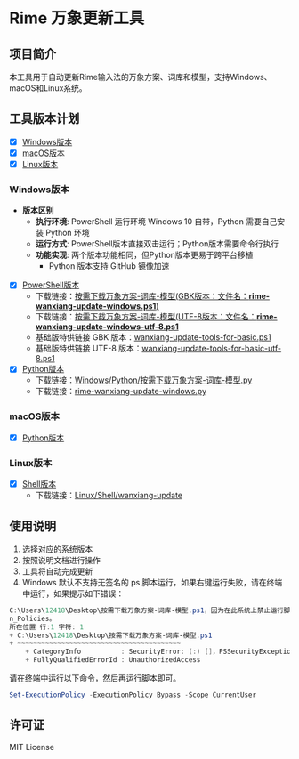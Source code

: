 # Rime 万象更新工具

## 项目简介

本工具用于自动更新Rime输入法的万象方案、词库和模型，支持Windows、macOS和Linux系统。

## 工具版本计划

- [x] [Windows版本](./Windows/README.md)
- [x] [macOS版本](./Mac/README.md)
- [x] [Linux版本](./Linux/README.md)

### Windows版本

- **版本区别**
  - **执行环境**: PowerShell 运行环境 Windows 10 自带，Python 需要自己安装 Python 环境
  - **运行方式**: PowerShell版本直接双击运行；Python版本需要命令行执行
  - **功能实现**: 两个版本功能相同，但Python版本更易于跨平台移植
    - Python 版本支持 GitHub 镜像加速

- [x] [PowerShell版本](./Windows/PowerShell/README.md)
  - 下载链接：[按需下载万象方案-词库-模型(GBK版本：文件名：**rime-wanxiang-update-windows.ps1**)](https://github.com/expoli/rime-wanxiang-update-tools/releases/latest/download/rime-wanxiang-update-windows.ps1)
  - 下载链接：[按需下载万象方案-词库-模型(UTF-8版本：文件名：**rime-wanxiang-update-windows-utf-8.ps1**](https://github.com/expoli/rime-wanxiang-update-tools/releases/latest/download/rime-wanxiang-update-windows-utf-8.ps1)
  - 基础版特供链接 GBK 版本：[wanxiang-update-tools-for-basic.ps1](https://github.com/expoli/rime-wanxiang-update-tools/releases/latest/download/rime-wanxiang-update-windows-for-basic.ps1)
  - 基础版特供链接 UTF-8 版本：[wanxiang-update-tools-for-basic-utf-8.ps1](https://github.com/expoli/rime-wanxiang-update-tools/releases/latest/download/rime-wanxiang-update-windows-for-basic-utf-8.ps1)
- [x] [Python版本](./Windows/Python/README.md)
  - 下载链接：[Windows/Python/按需下载万象方案-词库-模型.py](https://github.com/expoli/rime-wanxiang-update-tools/raw/refs/heads/main/Windows/Python/%E6%8C%89%E9%9C%80%E4%B8%8B%E8%BD%BD%E4%B8%87%E8%B1%A1%E6%96%B9%E6%A1%88-%E8%AF%8D%E5%BA%93-%E6%A8%A1%E5%9E%8B.py)
  - 下载链接：[rime-wanxiang-update-windows.py](https://github.com/expoli/rime-wanxiang-update-tools/releases/latest/download/rime-wanxiang-update-windows.py)

### macOS版本
- [x] [Python版本](./Mac/Python/README.md)


### Linux版本

- [x] [Shell版本](./Linux/Shell/README.md)
  - 下载链接：[Linux/Shell/wanxiang-update](https://github.com/expoli/rime-wanxiang-update-tools/releases/latest/download/linux-wanxiang-update)

## 使用说明

1. 选择对应的系统版本
2. 按照说明文档进行操作
3. 工具将自动完成更新
4. Windows 默认不支持无签名的 ps 脚本运行，如果右键运行失败，请在终端中运行，如果提示如下错误：

```PowerShell
C:\Users\12418\Desktop\按需下载万象方案-词库-模型.ps1，因为在此系统上禁止运行脚本。有关详细信息，请参阅 https:/go.microsoft.com/fwlink/?LinkID=135170 中的 about_Executio
n_Policies。
所在位置 行:1 字符: 1
+ C:\Users\12418\Desktop\按需下载万象方案-词库-模型.ps1
+ ~~~~~~~~~~~~~~~~~~~~~~~~~~~~~~~~~~~~~~~~~
    + CategoryInfo          : SecurityError: (:) []，PSSecurityException
    + FullyQualifiedErrorId : UnauthorizedAccess
```

请在终端中运行以下命令，然后再运行脚本即可。 

```PowerShell
Set-ExecutionPolicy -ExecutionPolicy Bypass -Scope CurrentUser
```

## 许可证

MIT License
